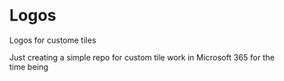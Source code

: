 # Logos
Logos for custome tiles


Just creating a simple repo for custom tile work in Microsoft 365 for the time being
